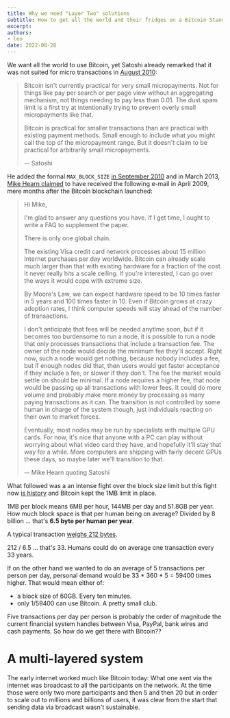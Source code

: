 ```yaml
---
title: Why we need "Layer Two" solutions
subtitle: How to get all the world and their fridges on a Bitcoin Standard
excerpt: 
authors:
- leo
date: 2022-08-28
---
```


We want all the world to use Bitcoin, yet Satoshi already remarked that it was
not suited for micro transactions in
[August 2010](https://bitcointalk.org/index.php?topic=287.msg7524#msg7524):

> Bitcoin isn't currently practical for very small micropayments.  Not for things like pay per search or per page view without an aggregating mechanism, not things needing to pay less than 0.01.  The dust spam limit is a first try at intentionally trying to prevent overly small micropayments like that.
> 
> Bitcoin is practical for smaller transactions than are practical with existing payment methods.  Small enough to include what you might call the top of the micropayment range.  But it doesn't claim to be practical for arbitrarily small micropayments. 
> 
> -- Satoshi


He added the formal `MAX_BLOCK_SIZE`
[in September 2010](https://github.com/bitcoin/bitcoin/commit/8c9479c6bbbc38b897dc97de9d04e4d5a5a36730#diff-608d8de3fba954c50110b6d7386988f27295de845e9d7174e40095ba5efcf1bbR1422-R1423)
and in March 2013,
[Mike Hearn claimed](https://bitcointalk.org/index.php?topic=149668.msg1596879#msg1596879)
to have received the following e-mail in April 2009, mere months after the
Bitcoin blockchain launched:

> Hi Mike,
> 
> I'm glad to answer any questions you have.  If I get time, I ought to write a FAQ to supplement the paper.
> 
> There is only one global chain.
> 
> The existing Visa credit card network processes about 15 million Internet purchases per day worldwide.  Bitcoin can already scale much larger than that with existing hardware for a fraction of the cost.  It never really hits a scale ceiling.  If you're interested, I can go over the ways it would cope with extreme size.
> 
> By Moore's Law, we can expect hardware speed to be 10 times faster in 5 years and 100 times faster in 10.  Even if Bitcoin grows at crazy adoption rates, I think computer speeds will stay ahead of the number of transactions.
> 
> I don't anticipate that fees will be needed anytime soon, but if it becomes too burdensome to run a node, it is possible to run a node that only processes transactions that include a transaction fee.  The owner of the node would decide the minimum fee they'll accept.  Right now, such a node would get nothing, because nobody includes a fee, but if enough nodes did that, then users would get faster acceptance if they include a fee, or slower if they don't.  The fee the market would settle on should be minimal.  If a node requires a higher fee, that node would be passing up all transactions with lower fees.  It could do more volume and probably make more money by processing as many paying transactions as it can.  The transition is not controlled by some human in charge of the system though, just individuals reacting on their own to market forces.
> 
> Eventually, most nodes may be run by specialists with multiple GPU cards.  For now, it's nice that anyone with a PC can play without worrying about what video card they have, and hopefully it'll stay that way for a while.  More computers are shipping with fairly decent GPUs these days, so maybe later we'll transition to that.
> 
> -- Mike Hearn quoting Satoshi

What followed was a an intense fight over the block size limit but this fight
now [is history](https://blog.bitmex.com/the-blocksize-war-chapter-1-first-strike/)
and Bitcoin kept the 1MB limit in place.

1MB per block means 6MB per hour, 144MB per day and 51.8GB per year. How much
block space is that per human being on average? Divided by 8 billion ... that's
**6.5 byte per human per year**.

A typical transaction [weighs 212 bytes](https://bitcoinops.org/en/tools/calc-size/).

212 / 6.5 ... that's 33. Humans could do on average one transaction every 33
years.

If on the other hand we wanted to do an average of 5 transactions per person per
day, personal demand would be 33 * 360 * 5 = 59400 times higher. That would mean
either of:

* a block size of 60GB. Every ten minutes.
* only 1/59400 can use Bitcoin. A pretty small club.

Five transactions per day per person is probably the order of magnitude the
current financial system handles between Visa, PayPal, bank wires and cash
payments. So how do we get there with Bitcoin??

# A multi-layered system

The early internet worked much like Bitcoin today: What one sent via the internet
was broadcast to all the participants on the network. At the time those were
only two more participants and then 5 and then 20 but in order to scale out to
millions and billions of users, it was clear from the start that sending data
via broadcast wasn't sustainable.

